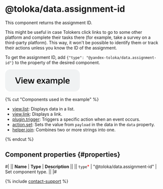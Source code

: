 # @toloka/data.assignment-id

This component returns the assignment ID.

This might be useful in case Tolokers click links to go to some other platform and complete their tasks there (for example, take a survey on a third-party platform). This way, it won't be possible to identify them or track their actions unless you know the ID of the assignment.

To get the assignment ID, add `{"type": "@yandex-toloka/data.assignment-id"}` to the property of the desired component.

[![View example in the sandbox](../_images/buttons/view-example.svg)](https://ya.cc/t/I_2W-b_i452rEC)

{% cut "Components used in the example" %}

- [view.list](view.list.md): Displays data in a list.
- [view.link](view.link.md): Displays a link.
- [plugin.trigger](plugin.trigger.md): Triggers a specific action when an event occurs.
- [action.set](action.set.md): Sets the value from `payload` in the data in the `data` property.
- [helper.join](helper.join.md): Combines two or more strings into one.

{% endcut %}

## Component properties {#properties}

#|
|| **Name** | **Type** | **Description** ||
|| `type`<span style="color: red">\*</span> | "@toloka/data.assignment-id" | Set component type. ||
|#

{% include [contact-support](../_includes/contact-support.md) %}
